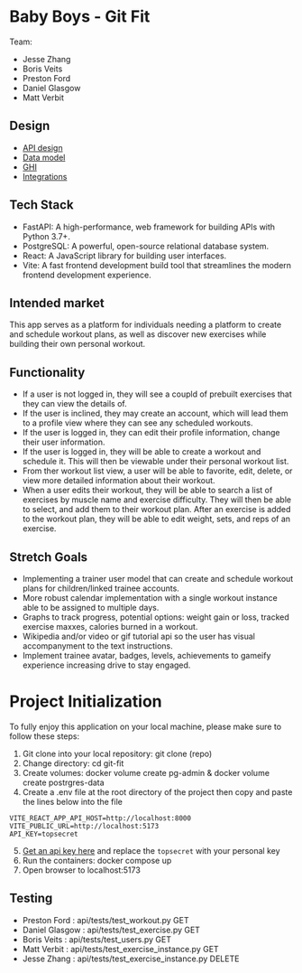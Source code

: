 # Baby Boys - Git Fit
Team:
  - Jesse Zhang
  - Boris Veits
  - Preston Ford
  - Daniel Glasgow
  - Matt Verbit

## Design

- [API design](docs/api_endpoints.MD)
- [Data model](docs/data_model.md)
- [GHI](https://excalidraw.com/#room=b1e6acc6189e988c043c,CLWdsG9Y6lfsYJqUkt0BWQ)
- [Integrations](docs/integrations.md)

## Tech Stack

- FastAPI: A high-performance, web framework for building APIs with Python 3.7+.
- PostgreSQL: A powerful, open-source relational database system.
- React: A JavaScript library for building user interfaces.
- Vite: A fast frontend development build tool that streamlines the modern frontend development experience.

## Intended market

This app serves as a platform for individuals needing a platform to create and schedule workout plans, as well as discover new exercises while building their own personal workout.

## Functionality

- If a user is not logged in, they will see a coupld of prebuilt exercises that they can view the details of.
- If the user is inclined, they may create an account, which will lead them to a profile view where they can see any scheduled workouts.
- If the user is logged in, they can edit their profile information, change their user information.
- If the user is logged in, they will be able to create a workout and schedule it. This will then be viewable under their personal workout list.
- From ther workout list view, a user will be able to favorite, edit, delete, or view more detailed information about their workout.
- When a user edits their workout, they will be able to search a list of exercises by muscle name and exercise difficulty. They will then be able to select, and add them to their workout plan. After an exercise is added to the workout plan, they will be able to edit weight, sets, and reps of an exercise.

## Stretch Goals
- Implementing a trainer user model that can create and schedule workout plans for children/linked trainee accounts.
- More robust calendar implementation with a single workout instance able to be assigned to multiple days.
- Graphs to track progress, potential options: weight gain or loss, tracked exercise maxxes, calories burned in a workout.
- Wikipedia and/or video or gif tutorial api so the user has visual accompanyment to the text instructions.
- Implement trainee avatar, badges, levels, achievements to gameify experience increasing drive to stay engaged.

# Project Initialization

To fully enjoy this application on your local machine, please make sure to follow these steps:

1. Git clone into your local repository: git clone (repo)
2. Change directory: cd git-fit
3. Create volumes: docker volume create pg-admin & docker volume create postrgres-data
4. Create a .env file at the root directory of the project then copy and paste the lines below into the file

```
VITE_REACT_APP_API_HOST=http://localhost:8000
VITE_PUBLIC_URL=http://localhost:5173
API_KEY=topsecret
```

5. [Get an api key here](https://rapidapi.com/apininjas/api/exercises-by-api-ninjas) and replace the ```topsecret``` with your personal key
6. Run the containers: docker compose up
7. Open browser to localhost:5173

## Testing
- Preston Ford : api/tests/test_workout.py GET
- Daniel Glasgow : api/tests/test_exercise.py GET
- Boris Veits : api/tests/test_users.py GET
- Matt Verbit : api/tests/test_exercise_instance.py GET
- Jesse Zhang : api/tests/test_exercise_instance.py DELETE